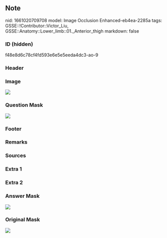 ## Note
nid: 1661020709708
model: Image Occlusion Enhanced-eb4ea-2285a
tags: GSSE::!Contributor::Victor_Liu, GSSE::Anatomy::Lower_limb::01._Anterior_thigh
markdown: false

### ID (hidden)
f48e8d6c78cf4fd593e6e5e5eeda4dc3-ao-9

### Header


### Image
<img src="tmpq2hnh5_p.png">

### Question Mask
<img src="f48e8d6c78cf4fd593e6e5e5eeda4dc3-ao-9-Q.svg">

### Footer


### Remarks


### Sources


### Extra 1


### Extra 2


### Answer Mask
<img src="f48e8d6c78cf4fd593e6e5e5eeda4dc3-ao-9-A.svg">

### Original Mask
<img src="f48e8d6c78cf4fd593e6e5e5eeda4dc3-ao-O.svg">
